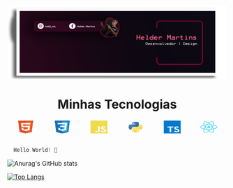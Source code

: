 ![Header](./Header_H3llder.png)


<div align="center">
  
# Minhas Tecnologias
  
  <div style="display: flex; margin: 20px 0; justify-content: space-around;">
    <img align="center" alt="Rafa-HTML" height="30" width="40" src="https://raw.githubusercontent.com/devicons/devicon/master/icons/html5/html5-original.svg">
    <img align="center" alt="Rafa-CSS" height="30" width="40" src="https://raw.githubusercontent.com/devicons/devicon/master/icons/css3/css3-original.svg">
    <img align="center" alt="Rafa-Js" height="30" width="40" src="https://raw.githubusercontent.com/devicons/devicon/master/icons/javascript/javascript-plain.svg">
    <img align="center" alt="Rafa-Python" height="30" width="40" src="https://raw.githubusercontent.com/devicons/devicon/master/icons/python/python-original.svg">
    <img align="center" alt="Rafa-Ts" height="30" width="40" src="https://raw.githubusercontent.com/devicons/devicon/master/icons/typescript/typescript-plain.svg">
    <img align="center" alt="Rafa-React" height="30" width="40" src="https://raw.githubusercontent.com/devicons/devicon/master/icons/react/react-original.svg">
  </div>
  
</div>

##

```js
  Hello World! 🖖
```


![Anurag's GitHub stats](https://github-readme-stats.vercel.app/api?username=H3llder&show_icons=true&theme=radical)

[![Top Langs](https://github-readme-stats.vercel.app/api/top-langs/?username=H3llder&layout=compact)](https://github.com/H3llder/github-readme-stats)

